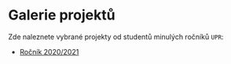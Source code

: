 # Galerie projektů
Zde naleznete vybrané projekty od studentů minulých ročníků `UPR`:
- [Ročník 2020/2021](2020.md)
